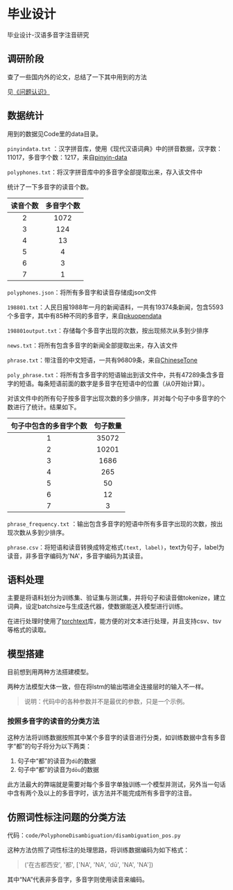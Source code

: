 # 毕业设计
毕业设计-汉语多音字注音研究
## 调研阶段

查了一些国内外的论文，总结了一下其中用到的方法

见[《问题认识》](https://github.com/hjzin/PolyphoneDisambiguation/blob/master/%E9%97%AE%E9%A2%98%E8%AE%A4%E8%AF%86.md)

## 数据统计

用到的数据见Code里的data目录。

`pinyindata.txt` ：汉字拼音库，使用《现代汉语词典》中的拼音数据，汉字数：11017，多音字个数：1217，来自[pinyin-data](https://github.com/mozillazg/pinyin-data)

`polyphones.txt`：将汉字拼音库中的多音字全部提取出来，存入该文件中

统计了一下多音字的读音个数。

| 读音个数 | 多音字个数 |
| :------: | :--------: |
|    2     |    1072    |
|    3     |    124     |
|    4     |     13     |
|    5     |     4      |
|    6     |     3      |
|    7     |     1      |

`polyphones.json`：将所有多音字和读音存储成json文件

`198801.txt`：人民日报1988年一月的新闻语料，一共有19374条新闻，包含5593个多音字，其中有85种不同的多音字，来自[pkuopendata](http://opendata.pku.edu.cn/dataset.xhtml?persistentId=doi:10.18170/DVN/SEYRX5)

`198801output.txt`：存储每个多音字出现的次数，按出现频次从多到少排序

`news.txt`：将所有包含多音字的新闻全部提取出来，存入该文件

`phrase.txt`：带注音的中文短语，一共有96809条，来自[ChineseTone](https://github.com/letiantian/ChineseTone)

`poly_phrase.txt`：将所有含多音字的短语输出到该文件中，共有47289条含多音字的短语。每条短语前面的数字是多音字在短语中的位置（从0开始计算）。

对该文件中的所有句子按多音字出现次数的多少排序，并对每个句子中多音字的个数进行了统计。结果如下。

| 句子中包含的多音字个数 | 句子数量 |
| :--------------------: | :------: |
|           1            |  35072   |
|           2            |  10201   |
|           3            |   1686   |
|           4            |   265    |
|           5            |    50    |
|           6            |    12    |
|           7            |    3     |

`phrase_frequency.txt` ：输出包含多音字的短语中所有多音字出现的次数，按出现次数从多到少排序。

`phrase.csv`：将短语和读音转换成特定格式`(text, label)`，text为句子，label为读音，非多音字编码为'NA'，多音字编码为其读音。

##  语料处理

主要是将语料划分为训练集、验证集与测试集，并将句子和读音做tokenize，建立词典，设定batchsize与生成迭代器，使数据能送入模型进行训练。

在进行处理时使用了[torchtext](https://github.com/pytorch/text)库，能方便的对文本进行处理，并且支持csv、tsv等格式的读取。

## 模型搭建

目前想到用两种方法搭建模型。

两种方法模型大体一致，但在将lstm的输出喂进全连接层时的输入不一样。

>  说明：代码中的各种参数并不是最优的参数，只是一个示例。

### 按照多音字的读音的分类方法

这种方法将训练数据按照其中某个多音字的读音进行分类，如训练数据中含有多音字“都”的句子将分为以下两类：

1. 句子中“都”的读音为`dū`的数据
2. 句子中“都”的读音为`dōu`的数据

此方法最大的弊端就是需要对每个多音字单独训练一个模型并测试，另外当一句话中含有两个及以上的多音字时，该方法并不能完成所有多音字的注音。

## 仿照词性标注问题的分类方法

代码：`code/PolyphoneDisambiguation/disambiguation_pos.py`

这种方法仿照了词性标注的处理思路，将训练数据编码为如下格式：

> ('在古都西安', '都', ['NA', 'NA', 'dū', 'NA', 'NA'])

其中“NA”代表非多音字，多音字则使用读音来编码。

